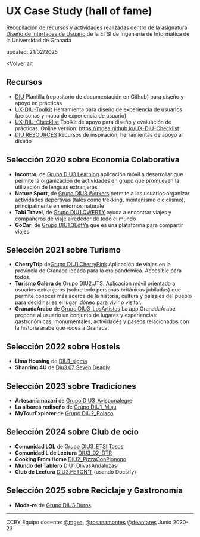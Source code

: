 # UX Case Study (hall of fame)

Recopilación de recursos y actividades realizadas dentro de la asignatura [Diseño de Interfaces de Usuario](https://lsi.ugr.es/lsi/node/969) de la ETSI de Ingeniería de Informática de la Universidad de Granada

updated: 21/02/2025

[<Volver](./../README.md) [alt](https://mgea.github.io/DIU/)


## Recursos 

* [DIU](https://github.com/mgea/DIU20) Plantilla (repositorio de documentación en Github) para diseño y apoyo en prácticas 
* [UX-DIU-Toolkit](https://github.com/mgea/UX-DIU-Toolkit) Herramienta para diseño de experiencia de usuarios (personas y mapa de experiencia de usuario)
* [UX-DIU-Checklist](https://github.com/mgea/UX-DIU-Checklist) Toolkit de apoyo para diseño y evaluación de prácticas. Online version: https://mgea.github.io/UX-DIU-Checklist 
* [DIU RESOURCES](https://github.com/mgea/UX_CaseStudy/blob/master/DIU_Recursos.md) Recursos de inspiración, herramientas de apoyo al diseño 



## Selección 2020 sobre Economía Colaborativa

* **Incontro**, de [Grupo DIU3.Learning](https://github.com/salva12345678/DIU) aplicación móvil a desarrollar que permite la organización de actividades en grupo que promueven la utilización de lenguas extranjeras
* **Nature Sport**, de [Grupo DIU3.Workers](https://github.com/josalmer/DIU3_Workers)  permite a los usuarios organizar actividades deportivas (tales como trekking, montañismo o ciclismo), principalmente en entornos naturale
* **Tabi Travel**, de [Grupo DIU1.QWERTY](https://github.com/Gsandoval96/DIU20) ayuda a encontrar viajes y compañeros de viaje alrededor de todo el mundo
* **GoCar**, de [Grupo DIU1.3EdfYa](https://github.com/srmesas/DIU20) que es una plataforma para compartir viajes


## Selección 2021 sobre Turismo

* **CherryTrip**  de[Grupo DIU1.CherryPink](https://github.com/Asmilex/DIU21) Aplicación de viajes en la provincia de Granada ideada para la era pandémica. Accesible para todos.
* **Turismo Galera** de [Grupo DIU2.JTS](https://github.com/jesusts99/DIU21/tree/master/). Aplicación móvil orientada a usuarios extranjeros (sobre todo personas británicas jubiladas) que permite conocer más acerca de la historia, cultura y paisajes del pueblo para decidir si es el lugar idóneo para vivir o visitar.
* **GranadaÁrabe** de [Grupo DIU3_LosArtistas](https://github.com/daniharo/DIU21/) La app GranadaÁrabe propone al usuario un conjunto de lugares y experiencias: gastronómicas, monumentales, actividades y paseos relacionados con la historia árabe que rodea a Granada.


## Selección 2022 sobre Hostels

* **Lima Housing** de [DIU1_sigma](https://github.com/SigmaDIU1/DIU)
* **Shanring 4U** de [Diu3.07 Seven Deadly](https://github.com/PacoCP5/DIU)

## Selección 2023 sobre Tradiciones

* **Artesanía nazarí** de [Grupo DIU3_Avisponalegre](https://github.com/jesusma3009/DIU3_AvisponAlegre)
* **La alboreá rediseño** de [Grupo DIU1_Miau](https://github.com/VidalMiquel/DIU)
* **MyTourExplorer** de [Grupo DIU2_Polaco](https://github.com/Ismael034/DIU)

## Selección 2024 sobre Club de ocio 

* **Comunidad LOL** de [Grupo DIU3_ETSIITosos](https://github.com/JuanmiAcosta/Disenio_Interfaces_Usuario)
* **Comunidad L de Lectura** [DIU3_02_DTR](https://github.com/Duva-01/DIU.DTR)
* **Cooking From Home** [DIU2_PizzaConPionono](https://github.com/AlvareitorHD/DIU2)
* **Mundo del Tablero** [DIU1.OlivasAndaluzas](https://github.com/jluisparrazor/DIU)
*  **Club de Lectura** [DIU3.FETON'T](https://carmenxufdz.github.io/DIU24/#/)  (usando Docsify) 

## Selección 2025 sobre Reciclaje y Gastronomía 

* **Moda-re** de [Grupo DIU3.Duros](https://github.com/DIU3-Duros/UX_CaseStudy)


----

CCBY Equipo docente: [@mgea](https://github.com/mgea/), [@rosanamontes](https://github.com/rosanamontes) [@deantares](https://github.com/deantares)  Junio 2020-23 
